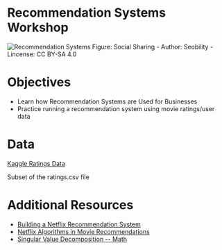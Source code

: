 # Recommendation Systems Workshop 
![Recommendation Systems](https://www.seobility.net/en/wiki/images/5/54/Social-Sharing.png)
Figure:  Social Sharing - Author: Seobility - Lincense: CC BY-SA 4.0 

# Objectives 
- Learn how Recommendation Systems are Used for Businesses 
- Practice running a recommendation system using movie ratings/user data 

# Data 
[Kaggle Ratings Data](https://www.kaggle.com/rounakbanik/the-movies-dataset)

Subset of the ratings.csv file 

# Additional Resources 
- [Building a Netflix Recommendation System](https://medium.com/analytics-vidhya/building-a-netflix-recommendation-system-7b1fec90f83e)
- [Netflix Algorithms in Movie Recommendations](https://www.topbots.com/netflix-movie-recommender-system-rework/)
- [Singular Value Decomposition -- Math](https://www.freecodecamp.org/news/singular-value-decomposition-vs-matrix-factorization-in-recommender-systems-b1e99bc73599/) 

